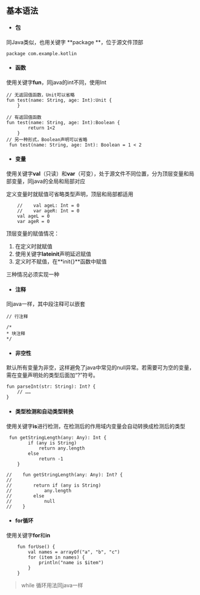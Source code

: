 ## 基本语法

* #### 包

同Java类似，也用关键字 **package **，位于源文件顶部

```
package com.example.kotlin
```

* #### 函数

使用关键字**fun**，同java的int不同，使用Int

```
// 无返回值函数，Unit可以省略
fun test(name: String, age: Int):Unit {
    }

// 有返回值函数
fun test(name: String, age: Int):Boolean {
        return 1<2
    }
// 另一种形式，Boolean声明可以省略
 fun test(name: String, age: Int): Boolean = 1 < 2
```

* #### 变量

使用关键字**val**（只读）和**var**（可变），处于源文件不同位置，分为顶层变量和局部变量，同java的全局和局部对应

定义变量时就赋值可省略类型声明，顶层和局部都适用

```
    //    val ageL: Int = 0
    //    var ageR: Int = 0
    val ageL = 0
    var ageR = 0
```

顶层变量的赋值情况：

1. 在定义时就赋值
2. 使用关键字**lateinit**声明延迟赋值
3. 定义时不赋值，在**init{}**函数中赋值

三种情况必须实现一种

* #### 注释

同java一样，其中段注释可以嵌套

```
// 行注释

/*
* 块注释
*/
```

* #### 非空性

默认所有变量为非空，这样避免了java中常见的null异常。若需要可为空的变量，需在变量声明处的类型后面加“?”符号。

```
fun parseInt(str: String): Int? {
    // ……
}
```

* #### 类型检测和自动类型转换

使用关键字**is**进行检测，在检测后的作用域内变量会自动转换成检测后的类型

```
 fun getStringLength(any: Any): Int {
        if (any is String)
            return any.length
        else
            return -1
    }
    
//    fun getStringLength(any: Any): Int? {
//
//        return if (any is String)
//            any.length
//        else
//            null
//    }    
```

* #### for循环

使用关键字**for**和**in**

```
    fun forUse() {
        val names = arrayOf("a", "b", "c")
        for (item in names) {
            println("name is $item")
        }
    }
```

> while 循环用法同java一样



